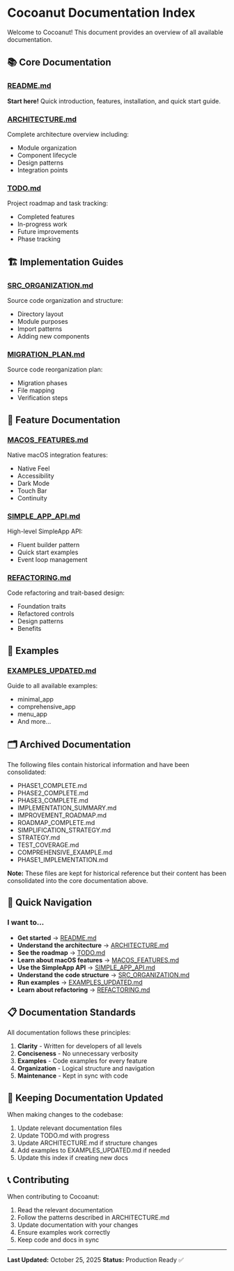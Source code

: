 # Cocoanut Documentation Index

Welcome to Cocoanut! This document provides an overview of all available documentation.

## 📚 Core Documentation

### [README.md](README.md)
**Start here!** Quick introduction, features, installation, and quick start guide.

### [ARCHITECTURE.md](ARCHITECTURE.md)
Complete architecture overview including:
- Module organization
- Component lifecycle
- Design patterns
- Integration points

### [TODO.md](TODO.md)
Project roadmap and task tracking:
- Completed features
- In-progress work
- Future improvements
- Phase tracking

## 🏗️ Implementation Guides

### [SRC_ORGANIZATION.md](SRC_ORGANIZATION.md)
Source code organization and structure:
- Directory layout
- Module purposes
- Import patterns
- Adding new components

### [MIGRATION_PLAN.md](MIGRATION_PLAN.md)
Source code reorganization plan:
- Migration phases
- File mapping
- Verification steps

## 🎯 Feature Documentation

### [MACOS_FEATURES.md](MACOS_FEATURES.md)
Native macOS integration features:
- Native Feel
- Accessibility
- Dark Mode
- Touch Bar
- Continuity

### [SIMPLE_APP_API.md](SIMPLE_APP_API.md)
High-level SimpleApp API:
- Fluent builder pattern
- Quick start examples
- Event loop management

### [REFACTORING.md](REFACTORING.md)
Code refactoring and trait-based design:
- Foundation traits
- Refactored controls
- Design patterns
- Benefits

## 📖 Examples

### [EXAMPLES_UPDATED.md](EXAMPLES_UPDATED.md)
Guide to all available examples:
- minimal_app
- comprehensive_app
- menu_app
- And more...

## 🗂️ Archived Documentation

The following files contain historical information and have been consolidated:
- PHASE1_COMPLETE.md
- PHASE2_COMPLETE.md
- PHASE3_COMPLETE.md
- IMPLEMENTATION_SUMMARY.md
- IMPROVEMENT_ROADMAP.md
- ROADMAP_COMPLETE.md
- SIMPLIFICATION_STRATEGY.md
- STRATEGY.md
- TEST_COVERAGE.md
- COMPREHENSIVE_EXAMPLE.md
- PHASE1_IMPLEMENTATION.md

**Note:** These files are kept for historical reference but their content has been consolidated into the core documentation above.

## 🚀 Quick Navigation

### I want to...

- **Get started** → [README.md](README.md)
- **Understand the architecture** → [ARCHITECTURE.md](ARCHITECTURE.md)
- **See the roadmap** → [TODO.md](TODO.md)
- **Learn about macOS features** → [MACOS_FEATURES.md](MACOS_FEATURES.md)
- **Use the SimpleApp API** → [SIMPLE_APP_API.md](SIMPLE_APP_API.md)
- **Understand the code structure** → [SRC_ORGANIZATION.md](SRC_ORGANIZATION.md)
- **Run examples** → [EXAMPLES_UPDATED.md](EXAMPLES_UPDATED.md)
- **Learn about refactoring** → [REFACTORING.md](REFACTORING.md)

## 📋 Documentation Standards

All documentation follows these principles:

1. **Clarity** - Written for developers of all levels
2. **Conciseness** - No unnecessary verbosity
3. **Examples** - Code examples for every feature
4. **Organization** - Logical structure and navigation
5. **Maintenance** - Kept in sync with code

## 🔄 Keeping Documentation Updated

When making changes to the codebase:

1. Update relevant documentation files
2. Update TODO.md with progress
3. Update ARCHITECTURE.md if structure changes
4. Add examples to EXAMPLES_UPDATED.md if needed
5. Update this index if creating new docs

## 📞 Contributing

When contributing to Cocoanut:

1. Read the relevant documentation
2. Follow the patterns described in ARCHITECTURE.md
3. Update documentation with your changes
4. Ensure examples work correctly
5. Keep code and docs in sync

---

**Last Updated:** October 25, 2025
**Status:** Production Ready ✅
